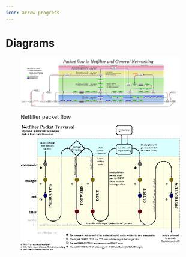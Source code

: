 ```yaml
---
icon: arrow-progress
---
```


# Diagrams

<div data-full-width="true">

<figure><img src="../../../.gitbook/assets/Netfilter-packet-flow.svg.png" alt=""><figcaption><p>Netfilter packet flow</p></figcaption></figure>

</div>

<figure><img src="../../../.gitbook/assets/nfk-traversal.png" alt=""><figcaption></figcaption></figure>



